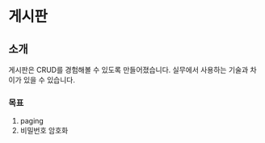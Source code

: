 # 게시판
## 소개
게시판은 CRUD를 경험해볼 수 있도록 만들어졌습니다.
실무에서 사용하는 기술과 차이가 있을 수 있습니다.
### 목표
1. paging
2. 비밀번호 암호화
